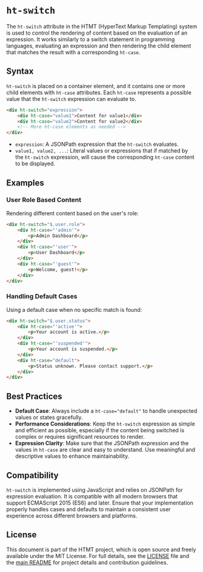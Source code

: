 # `ht-switch`
The `ht-switch` attribute in the HTMT (HyperText Markup Templating) system is used to control the rendering of content 
based on the evaluation of an expression. It works similarly to a switch statement in programming languages, evaluating 
an expression and then rendering the child element that matches the result with a corresponding `ht-case`.

## Syntax
`ht-switch` is placed on a container element, and it contains one or more child elements with `ht-case` attributes. Each 
`ht-case` represents a possible value that the `ht-switch` expression can evaluate to.

```html
<div ht-switch="expression">
    <div ht-case="value1">Content for value1</div>
    <div ht-case="value2">Content for value2</div>
    <!-- More ht-case elements as needed -->
</div>
```
- `expression`: A JSONPath expression that the `ht-switch` evaluates.
- `value1, value2, ...`: Literal values or expressions that if matched by the `ht-switch` expression, will cause the corresponding `ht-case` content to be displayed.

## Examples
### User Role Based Content

Rendering different content based on the user's role: 
```html
<div ht-switch="$.user.role">
    <div ht-case="'admin'">
        <p>Admin Dashboard</p>
    </div>
    <div ht-case="'user'">
        <p>User Dashboard</p>
    </div>
    <div ht-case="'guest'">
        <p>Welcome, guest!</p>
    </div>
</div>
```

### Handling Default Cases
Using a default case when no specific match is found: 
```html
<div ht-switch="$.user.status">
    <div ht-case="'active'">
        <p>Your account is active.</p>
    </div>
    <div ht-case="'suspended'">
        <p>Your account is suspended.</p>
    </div>
    <div ht-case="default">
        <p>Status unknown. Please contact support.</p>
    </div>
</div>
```
## Best Practices
- **Default Case**: Always include a `ht-case="default"` to handle unexpected values or states gracefully.
- **Performance Considerations**: Keep the `ht-switch` expression as simple and efficient as possible, especially if the content being switched is complex or requires significant resources to render.
- **Expression Clarity**: Make sure that the JSONPath expression and the values in `ht-case` are clear and easy to understand. Use meaningful and descriptive values to enhance maintainability.

## Compatibility
`ht-switch` is implemented using JavaScript and relies on JSONPath for expression evaluation. It is compatible with all 
modern browsers that support ECMAScript 2015 (ES6) and later. Ensure that your implementation properly handles cases and 
defaults to maintain a consistent user experience across different browsers and platforms.

## License
This document is part of the HTMT project, which is open source and freely available under the MIT License. For full
details, see the [LICENSE](../LICENSE) file and the [main README](../README.md) for project details and contribution
guidelines.
